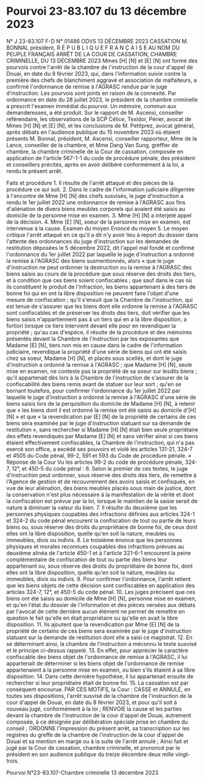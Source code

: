 # Pourvoi 23-83.107 du 13 décembre 2023

N° J 23-83.107 F-D
N° 01486
ODVS 13 DÉCEMBRE 2023
CASSATION
M. BONNAL président,
R É P U B L I Q U E F R A N Ç A I S E 
AU NOM DU PEUPLE FRANÇAIS 
ARRÊT DE LA COUR DE CASSATION, CHAMBRE CRIMINELLE,
DU 13 DÉCEMBRE 2023
Mmes [H] [N] et [E] [N] ont formé des pourvois contre l'arrêt de la chambre de l'instruction de la cour d'appel de Douai, en date du 8 février 2023, qui, dans l'information suivie contre la première des chefs de blanchiment aggravé et association de malfaiteurs, a confirmé l'ordonnance de remise à l'AGRASC rendue par le juge d'instruction.
Les pourvois sont joints en raison de la connexité.
Par ordonnance en date du 28 juillet 2023, le président de la chambre criminelle a prescrit l'examen immédiat du pourvoi.
Un mémoire, commun aux demanderesses, a été produit.
Sur le rapport de M. Ascensi, conseiller référendaire, les observations de la SCP Célice, Texidor, Périer, avocat de Mmes [H] [N] et [E] [N], et les conclusions de M. Petitprez, avocat général, après débats en l'audience publique du 15 novembre 2023 où étaient présents M. Bonnal, président, M. Ascensi, conseiller rapporteur, Mme de la Lance, conseiller de la chambre, et Mme Dang Van Sung, greffier de chambre, la chambre criminelle de la Cour de cassation, composée en application de l'article 567-1-1 du code de procédure pénale, des président et conseillers précités, après en avoir délibéré conformément à la loi, a rendu le présent arrêt.

Faits et procédure 1. Il résulte de l'arrêt attaqué et des pièces de la procédure ce qui suit. 2. Dans le cadre de l'information judiciaire diligentée à l'encontre de Mme [H] [N] des chefs susvisés, le juge d'instruction a rendu le 1er juillet 2022 une ordonnance de remise à l'AGRASC aux fins d'aliénation de divers biens meubles corporels qui avaient été saisis au domicile de la personne mise en examen. 3. Mme [H] [N] a interjeté appel de la décision. 4. Mme [E] [N], soeur de la personne mise en examen, est intervenue à la cause.
Examen du moyen
Enoncé du moyen 5. Le moyen critique l'arrêt attaqué en ce qu'il a dit n'y avoir lieu à report du dossier dans l'attente des ordonnances du juge d'instruction sur les demandes de restitution déposées le 5 décembre 2022, dit l'appel mal fondé et confirmé l'ordonnance du 1er juillet 2022 par laquelle le juge d'instruction a ordonné la remise à l'AGRASC des biens susmentionnés, alors « que le juge d'instruction ne peut ordonner la destruction ou la remise à l'AGRASC des biens saisis au cours de la procédure que sous réserve des droits des tiers, et à condition que ces biens soient confiscables ; que sauf dans le cas où ils constituent le produit de l'infraction, les biens appartenant à des tiers de bonne foi qui en ont la libre disposition ne peuvent faire l'objet d'une mesure de confiscation ; qu'il s'ensuit que la Chambre de l'instruction, qui est tenue de s'assurer que les biens dont elle ordonne la remise à l'AGRASC sont confiscables et de préserver les droits des tiers, doit vérifier que les biens saisis n'appartiennent pas à un tiers qui en a la libre disposition, a fortiori lorsque ce tiers intervient devant elle pour en revendiquer la propriété ; qu'au cas d'espèce, il résulte de la procédure et des mémoires présentés devant la Chambre de l'instruction par les exposantes que Madame [E] [N], tiers non mis en cause dans le cadre de l'information judiciaire, revendique la propriété d'une série de biens qui ont été saisis chez sa soeur, Madame [H] [N], et placés sous scellés, et dont le juge d'instruction a ordonné la remise à l'AGRASC ; que Madame [H] [N], seule mise en examen, ne conteste pas la propriété de sa soeur sur lesdits biens ; qu'il appartenait dès lors à la Chambre de l'instruction de s'assurer de la confiscabilité des biens remis avant de statuer sur leur sort ; qu'en se bornant toutefois, pour confirmer l'ordonnance du 1er juillet 2022 par laquelle le juge d'instruction a ordonné la remise à l'AGRASC d'une série de biens saisis lors de la perquisition du domicile de Madame [H] [N], à retenir que « les biens dont il est ordonné la remise ont été saisis au domicile d'[H] [N] » et que « la revendication par [E] [N] de la propriété de certains de ces biens sera examinée par le juge d'instruction statuant sur sa demande de restitution », sans rechercher si Madame [H] [N] était bien seule propriétaire des effets revendiqués par Madame [E] [N] et sans vérifier ainsi si ces biens étaient effectivement confiscables, la Chambre de l'instruction, qui n'a pas exercé son office, a excédé ses pouvoirs et violé les articles 131-21, 324-7 et 4505 du Code pénal, 99-2, 591 et 593 du Code de procédure pénale. »
Réponse de la Cour
Vu les articles 99-2 du code de procédure pénale, 324-7, 12°, et 450-5 du code pénal : 6. Selon le premier de ces textes, le juge d'instruction peut ordonner, sous réserve des droits des tiers, de remettre à l'Agence de gestion et de recouvrement des avoirs saisis et confisqués, en vue de leur aliénation, des biens meubles placés sous main de justice, dont la conservation n'est plus nécessaire à la manifestation de la vérité et dont la confiscation est prévue par la loi, lorsque le maintien de la saisie serait de nature à diminuer la valeur du bien. 7. Il résulte du deuxième que les personnes physiques coupables des infractions définies aux articles 324-1 et 324-2 du code pénal encourent la confiscation de tout ou partie de leurs biens ou, sous réserve des droits du propriétaire de bonne foi, de ceux dont elles ont la libre disposition, quelle qu'en soit la nature, meubles ou immeubles, divis ou indivis. 8. Le troisième énonce que les personnes physiques et morales reconnues coupables des infractions prévues au deuxième alinéa de l'article 450-1 et à l'article 321-6-1 encourent la peine complémentaire de confiscation de tout ou partie des biens leur appartenant ou, sous réserve des droits du propriétaire de bonne foi, dont elles ont la libre disposition, quelle qu'en soit la nature, meubles ou immeubles, divis ou indivis. 9. Pour confirmer l'ordonnance, l'arrêt retient que les biens objets de cette décision sont confiscables en application des articles 324-7, 12°, et 450-5 du code pénal. 10. Les juges précisent que ces biens ont été saisis au domicile de Mme [H] [N], personne mise en examen, et qu'en l'état du dossier de l'information et des pièces versées aux débats par l'avocat de cette dernière aucun élément ne permet de remettre en question le fait qu'elle en était propriétaire ou qu'elle en avait la libre disposition. 11. Ils ajoutent que la revendication par Mme [E] [N] de la propriété de certains de ces biens sera examinée par le juge d'instruction statuant sur la demande de restitution dont elle a saisi ce magistrat. 12. En se déterminant ainsi, la chambre de l'instruction a méconnu le texte susvisé et le principe ci-dessus rappelé. 13. En effet, pour apprécier le caractère confiscable des biens objet de l'ordonnance de remise à l'AGRASC, il lui appartenait de déterminer si les biens objet de l'ordonnance de remise appartenaient à la personne mise en examen, ou bien s'ils étaient à sa libre disposition. 14. Dans cette dernière hypothèse, il lui appartenait ensuite de rechercher si leur propriétaire était de bonne foi. 15. La cassation est par conséquent encourue.
PAR CES MOTIFS, la Cour :
CASSE et ANNULE, en toutes ses dispositions, l'arrêt susvisé de la chambre de l'instruction de la cour d'appel de Douai, en date du 8 février 2023, et pour qu'il soit à nouveau jugé, conformément à la loi ;
RENVOIE la cause et les parties devant la chambre de l'instruction de la cour d'appel de Douai, autrement composée, à ce désignée par délibération spéciale prise en chambre du conseil ;
ORDONNE l'impression du présent arrêt, sa transcription sur les registres du greffe de la chambre de l'instruction de la cour d'appel de Douai et sa mention en marge ou à la suite de l'arrêt annulé ;
Ainsi fait et jugé par la Cour de cassation, chambre criminelle, et prononcé par le président en son audience publique du treize décembre deux mille vingt-trois.

Pourvoi N°23-83.107-Chambre criminelle 13 décembre 2023
